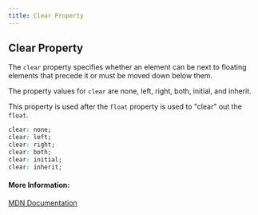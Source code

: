 ```yaml
---
title: Clear Property
---
```

## Clear Property

The `clear` property specifies whether an element can be next to floating elements that precede it or must be moved down below them.

The property values for `clear` are none, left, right, both, initial, and inherit.

This property is used after the `float` property is used to "clear" out the `float`.
```css
clear: none;
clear: left;
clear: right;
clear: both;
clear: initial;
clear: inherit;
```

#### More Information:
[MDN Documentation](https://developer.mozilla.org/en-US/docs/Web/CSS/clear)
